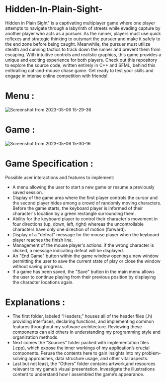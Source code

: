 # Hidden-In-Plain-Sight-
Hidden in Plain Sight" is a captivating multiplayer game where one player attempts to navigate through a labyrinth of streets while evading capture by another player who acts as a pursuer. As the runner, players must use quick reflexes and strategic thinking to outsmart the pursuer and make it safely to the end zone before being caught. Meanwhile, the pursuer must utilize stealth and cunning tactics to track down the runner and prevent them from escaping. With intuitive controls and realistic graphics, this game provides a unique and exciting experience for both players. Check out this repository to explore the source code, written entirely in C++ and SFML, behind this enthralling cat-and-mouse chase game. Get ready to test your skills and engage in intense online competition with friends!
# Menu :
![Screenshot from 2023-05-06 15-29-36](https://user-images.githubusercontent.com/110737334/236627513-50ab8e64-1000-4f16-a9a0-9017977d99e4.png)
# Game :
![Screenshot from 2023-05-06 15-30-16](https://user-images.githubusercontent.com/110737334/236627640-a875d070-70d1-4aba-bc8d-c129e49b7f27.png)
# Game Specification :
Possible user interactions and features to implement:
- A menu allowing the user to start a new game or resume a previously saved session.
- Display of the game area where the first player controls the cursor and the second player hides among a crowd of randomly moving characters. Before the game starts, the keyboard player is informed of their character's location by a green rectangle surrounding them.
- Ability for the keyboard player to control their character's movement in four directions (up, down, left, right) whereas the uncontrollable characters have only one direction of motion (forward).
- Display of a "defeat" message for the mouse player when the keyboard player reaches the finish line.
- Management of the mouse player's actions: if the wrong character is clicked, a message indicating defeat will be displayed.
- An "End Game" button within the game window opening a new window permitting the user to save the current state of play or close the window without saving progress.
- If a game has been saved, the "Save" button in the main menu allows the user to continue playing from their previous position by displaying the character locations again.
# Explanations : 
- The first folder, labeled “Headers,” houses all of the header files (.h) providing interfaces, declaring functions, and implementing common features throughout my software architecture. Reviewing these components can aid others in understanding my programming style and organization methods.
- Next comes the “Sources” folder packed with implementation files (.cpp), which expose the inner workings of my application’s crucial components. Peruse the contents here to gain insights into my problem-solving approaches, data structure usage, and other vital aspects.
- Last but not least, the “Others” folder contains artwork,and resources relevant to my game’s visual presentation. Investigate the illustrations content to understand how I assembled the game’s appearance.
